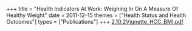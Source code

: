 +++
title = "Health Indicators At Work: Weighing In On A Measure Of Healthy Weight"
date = 2011-12-15
themes = ["Health Status and Health Outcomes"]
types = ["Publications"]
+++
[2.10.2Vignette\_HCC\_BMI.pdf](/files/2.10.2Vignette_HCC_BMI.pdf)
